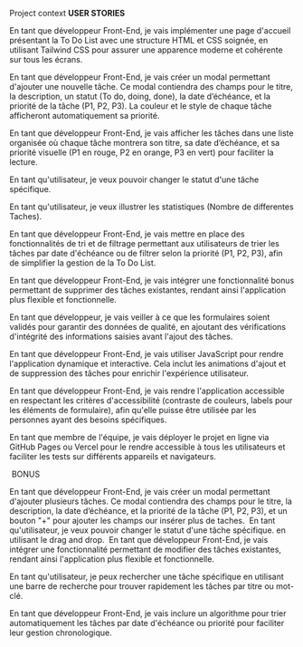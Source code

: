 Project context
**USER STORIES**

En tant que développeur Front-End, je vais implémenter une page d'accueil présentant la To Do List avec une structure HTML et CSS soignée, en utilisant Tailwind CSS pour assurer une apparence moderne et cohérente sur tous les écrans.

En tant que développeur Front-End, je vais créer un modal permettant d'ajouter une nouvelle tâche. Ce modal contiendra des champs pour le titre, la description, un statut (To do, doing, done), la date d’échéance, et la priorité de la tâche (P1, P2, P3). La couleur et le style de chaque tâche afficheront automatiquement sa priorité.

En tant que développeur Front-End, je vais afficher les tâches dans une liste organisée où chaque tâche montrera son titre, sa date d’échéance, et sa priorité visuelle (P1 en rouge, P2 en orange, P3 en vert) pour faciliter la lecture.

En tant qu'utilisateur, je veux pouvoir changer le statut d'une tâche spécifique.

En tant qu'utilisateur, je veux illustrer les statistiques (Nombre de differentes Taches).

En tant que développeur Front-End, je vais mettre en place des fonctionnalités de tri et de filtrage permettant aux utilisateurs de trier les tâches par date d'échéance ou de filtrer selon la priorité (P1, P2, P3), afin de simplifier la gestion de la To Do List.

En tant que développeur Front-End, je vais intégrer une fonctionnalité bonus permettant de supprimer des tâches existantes, rendant ainsi l'application plus flexible et fonctionnelle.

En tant que développeur, je vais veiller à ce que les formulaires soient validés pour garantir des données de qualité, en ajoutant des vérifications d'intégrité des informations saisies avant l'ajout des tâches.

En tant que développeur Front-End, je vais utiliser JavaScript pour rendre l'application dynamique et interactive. Cela inclut les animations d'ajout et de suppression des tâches pour enrichir l'expérience utilisateur.

En tant que développeur Front-End, je vais rendre l'application accessible en respectant les critères d'accessibilité (contraste de couleurs, labels pour les éléments de formulaire), afin qu'elle puisse être utilisée par les personnes ayant des besoins spécifiques.

En tant que membre de l'équipe, je vais déployer le projet en ligne via GitHub Pages ou Vercel pour le rendre accessible à tous les utilisateurs et faciliter les tests sur différents appareils et navigateurs.

​
BONUS

En tant que développeur Front-End, je vais créer un modal permettant d'ajouter plusieurs tâches. Ce modal contiendra des champs pour le titre, la description, la date d’échéance, et la priorité de la tâche (P1, P2, P3), et un bouton "+" pour ajouter les champs our insérer plus de taches.
​
En tant qu'utilisateur, je veux pouvoir changer le statut d'une tâche spécifique. en utilisant le drag and drop.
​
En tant que développeur Front-End, je vais intégrer une fonctionnalité permettant de modifier des tâches existantes, rendant ainsi l'application plus flexible et fonctionnelle.

En tant qu'utilisateur, je peux rechercher une tâche spécifique en utilisant une barre de recherche pour trouver rapidement les tâches par titre ou mot-clé.

En tant que développeur Front-End, je vais inclure un algorithme pour trier automatiquement les tâches par date d'échéance ou priorité pour faciliter leur gestion chronologique.

